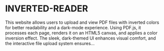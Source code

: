 # INVERTED-READER
This website allows users to upload and view PDF files with inverted colors for better readability and a dark-mode experience. Using PDF.js, it processes each page, renders it on an HTML5 canvas, and applies a color inversion effect. The sleek, dark-themed UI enhances visual comfort, and the interactive file upload system ensures...
